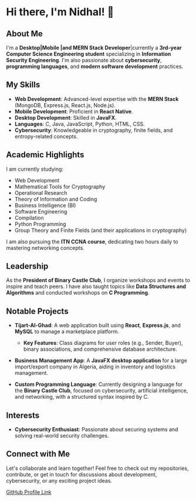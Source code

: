 # Hi there, I'm Nidhal! 👋

## About Me
I'm a **Desktop|Mobile |and MERN Stack Developer**|currently a **3rd-year Computer Science Engineering student** specializing in **Information Security Engineering**. I'm also passionate about **cybersecurity**, **programming languages**, and **modern software development** practices.  

## My Skills
- **Web Development**: Advanced-level expertise with the **MERN Stack** (MongoDB, Express.js, React.js, Node.js).
- **Mobile Development**: Proficient in **React Native**.
- **Desktop Development**: Skilled in **JavaFX**.
- **Languages**: C, Java, JavaScript, Python, HTML, CSS.
- **Cybersecurity**: Knowledgeable in cryptography, finite fields, and entropy-related concepts.

## Academic Highlights
I am currently studying:
- Web Development
- Mathematical Tools for Cryptography
- Operational Research
- Theory of Information and Coding
- Business Intelligence (BI)
- Software Engineering
- Compilation
- Python Programming
- Group Theory and Finite Fields (and their applications in cryptography)

I am also pursuing the **ITN CCNA course**, dedicating two hours daily to mastering networking concepts.

## Leadership
As the **President of Binary Castle Club**, I organize workshops and events to inspire and teach peers. I have also taught topics like **Data Structures and Algorithms** and conducted workshops on **C Programming**.

## Notable Projects
- **Tijart-Al-Ghad**: A web application built using **React**, **Express.js**, and **MySQL** to manage a marketplace platform.
  - **Key Features**: Class diagrams for user roles (e.g., Sender, Buyer), binary associations, and comprehensive database architecture.
  
- **Business Management App**: A **JavaFX desktop application** for a large import/export company in Algeria, aiding in inventory and logistics management.

- **Custom Programming Language**: Currently designing a language for the **Binary Castle Club**, focused on cybersecurity, artificial intelligence, and networking, with a structured syntax inspired by C.

## Interests
- **Cybersecurity Enthusiast**: Passionate about securing systems and solving real-world security challenges.




## Connect with Me
Let's collaborate and learn together! Feel free to check out my repositories, contribute, or get in touch for discussions about development, cybersecurity, or any exciting project ideas.

[GitHub Profile Link](https://github.com/NIDHAL198/NIDHAL198)

